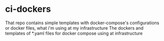 # ci-dockers
That repo contains simple templates with docker-compose's configurations or docker files, what i'm using at my infrastructure
The dockers and templates of *.yaml files for docker compose using at infrastructure
